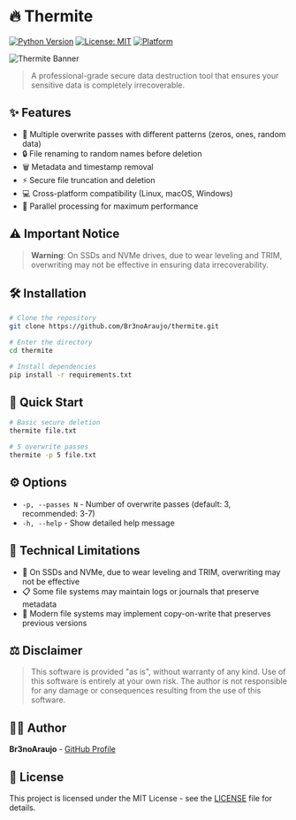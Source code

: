 # 🔥 Thermite

[![Python Version](https://img.shields.io/badge/python-3.6%2B-blue.svg)](https://www.python.org/downloads/)
[![License: MIT](https://img.shields.io/badge/License-MIT-yellow.svg)](https://opensource.org/licenses/MIT)
[![Platform](https://img.shields.io/badge/platform-Linux%20%7C%20macOS%20%7C%20Windows-lightgrey.svg)](https://github.com/Br3noAraujo/thermite)

![Thermite Banner](https://i.imgur.com/nwsZv1C.png)

> A professional-grade secure data destruction tool that ensures your sensitive data is completely irrecoverable.

## ✨ Features

- 🔄 Multiple overwrite passes with different patterns (zeros, ones, random data)
- 🔒 File renaming to random names before deletion
- 🗑️ Metadata and timestamp removal
- ⚡ Secure file truncation and deletion
- 💻 Cross-platform compatibility (Linux, macOS, Windows)
- 🚀 Parallel processing for maximum performance

## ⚠️ Important Notice

> **Warning**: On SSDs and NVMe drives, due to wear leveling and TRIM, overwriting may not be effective in ensuring data irrecoverability.

## 🛠️ Installation

```bash
# Clone the repository
git clone https://github.com/Br3noAraujo/thermite.git

# Enter the directory
cd thermite

# Install dependencies
pip install -r requirements.txt
```

## 🚀 Quick Start

```bash
# Basic secure deletion
thermite file.txt

# 5 overwrite passes
thermite -p 5 file.txt
```

## ⚙️ Options

- `-p, --passes N` - Number of overwrite passes (default: 3, recommended: 3-7)
- `-h, --help` - Show detailed help message

## 📝 Technical Limitations

- 💾 On SSDs and NVMe, due to wear leveling and TRIM, overwriting may not be effective
- 📋 Some file systems may maintain logs or journals that preserve metadata
- 🔄 Modern file systems may implement copy-on-write that preserves previous versions

## ⚖️ Disclaimer

> This software is provided "as is", without warranty of any kind.
> Use of this software is entirely at your own risk.
> The author is not responsible for any damage or consequences resulting from the use of this software.

## 👨‍💻 Author

**Br3noAraujo** - [GitHub Profile](https://github.com/Br3noAraujo)

## 📄 License

This project is licensed under the MIT License - see the [LICENSE](LICENSE) file for details. 
